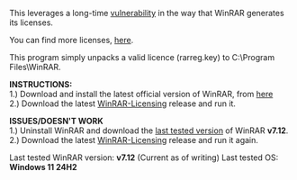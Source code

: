This leverages a long-time <a href="https://github.com/bitcookies/winrar-keygen">vulnerability</a> in the way that WinRAR generates its licenses.

You can find more licenses, <a href="https://github.com/BinaryBrother/WinRAR-Licensing/tree/main/Other_Keys">here</a>.

This program simply unpacks a valid licence (rarreg.key) to C:\Program Files\WinRAR.

<b>INSTRUCTIONS:</b><br>
1.) Download and install the latest official version of WinRAR, from <a href="https://www.win-rar.com/download.html?&L=0">here</a><BR>
2.) Download the latest <a href="https://github.com/BinaryBrother/WinRAR-Licensing/releases">WinRAR-Licensing</a> release and run it.

<b>ISSUES/DOESN'T WORK</b><br>
1.) Uninstall WinRAR and download the <a href="https://www.win-rar.com/fileadmin/winrar-versions/downloader/WinRAR-712.exe">last tested version</a> of WinRAR <b>v7.12</b>.<br>
2.) Download the latest <a href="https://github.com/BinaryBrother/WinRAR-Licensing/releases">WinRAR-Licensing</a> release and run it again.

Last tested WinRAR version: <b>v7.12</b> (Current as of writing)
Last tested OS:<b> Windows 11 24H2</b>
